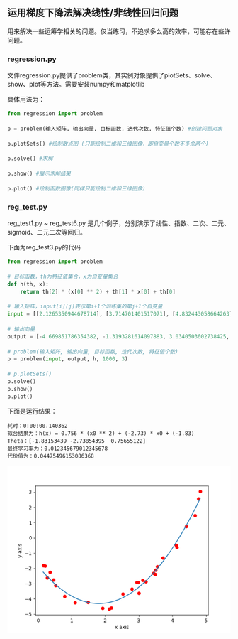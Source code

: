 ## 运用梯度下降法解决线性/非线性回归问题
用来解决一些运筹学相关的问题。仅当练习，不追求多么高的效率，可能存在些许问题。

### regression.py
文件regression.py提供了problem类，其实例对象提供了plotSets、solve、show、plot等方法。需要安装numpy和matplotlib

具体用法为：

```python
from regression import problem

p = problem(输入矩阵, 输出向量, 目标函数, 迭代次数, 特征值个数) #创建问题对象

p.plotSets() #绘制散点图 (只能绘制二维和三维图像，即自变量个数不多余两个)

p.solve() #求解

p.show() #展示求解结果

p.plot() #绘制函数图像(同样只能绘制二维和三维图像)
```

### reg_test.py

reg_test1.py ~ reg_test6.py 是几个例子，分别演示了线性、指数、二次、二元、sigmoid、二元二次等回归。

下面为reg_test3.py的代码
```python
from regression import problem

# 目标函数，th为特征值集合，x为自变量集合
def h(th, x):
    return th[2] * (x[0] ** 2) + th[1] * x[0] + th[0]

# 输入矩阵，input[i][j]表示第i+1个训练集的第j+1个自变量
input = [[2.1265350944678714], [3.714701401517071], [4.832443058664263], [1.9249251436241694], [1.488212147592674], [4.108963791619679], [4.409840662003232], [0.27611426948751017], [3.0057881913107525], [3.2129034716729987], [4.130659156489343], [2.180436694455559], [2.98031960367078], [3.113293821771909], [2.7923004706709875], [1.1072922364010078], [3.504240172209493], [2.944017471527794], [3.557193036918786], [3.435440440742223], [0.7959256926944053], [0.15762823055864683], [4.671110373561072], [4.7809916709163724], [2.526188150811943], [0.45860265126146993], [0.5293920400528707], [0.3574070373642846], [0.21551542639051624], [3.490423289409267]]

# 输出向量
output = [-4.669851786354382, -1.3193281614097883, 3.0340503602738425, -4.6186422383659025, -4.21678339644861, -0.4900664962616774, 0.7522257045781434, -2.6123772413678883, -3.629641187941539, -2.877118578599311, -0.6159000377815106, -4.591004933900116, -2.915491636046114, -2.7827507371458093, -3.3502332712879888, -4.240727453237885, -2.118531950237099, -2.9070181123176755, -1.8890957570041707, -2.323468132986038, -3.834495655527171, -1.8148885505351129, 1.4701534834750594, 2.5577055036862615, -3.679124201915033, -2.759629592057559, -3.1284576407651605, -2.2541022666869353, -1.8500099212327938, -2.3835532013865874]

# problem(输入矩阵, 输出向量, 目标函数, 迭代次数, 特征值个数)
p = problem(input, output, h, 1000, 3)

# p.plotSets()
p.solve()
p.show()
p.plot()
```
下面是运行结果：
```
耗时：0:00:00.140362
拟合结果为：h(x) = 0.756 * (x0 ** 2) + (-2.73) * x0 + (-1.83)
Theta：[-1.83153439 -2.73854395  0.75655122]
最终学习率为：0.012345679012345678
代价值为：0.04475496153086368
```
![preview](Figure_1.png)

